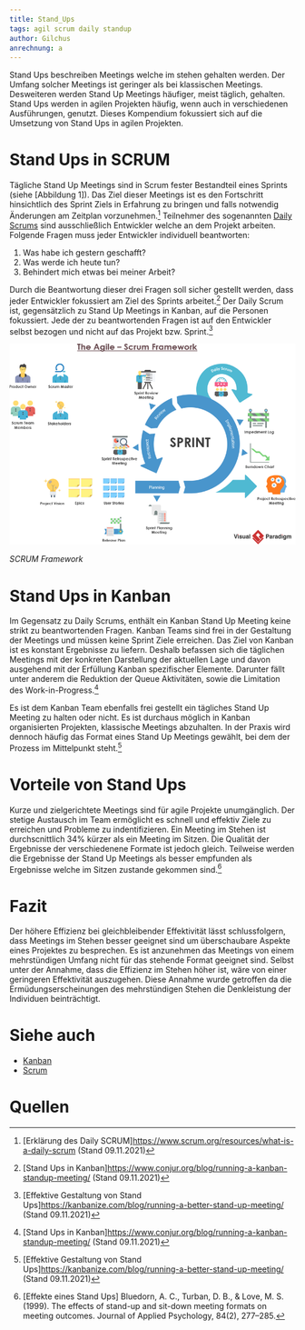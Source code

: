 ```yaml
---
title: Stand_Ups
tags: agil scrum daily standup
author: Gilchus
anrechnung: a
---
```

Stand Ups beschreiben Meetings welche im stehen gehalten werden. Der Umfang solcher Meetings ist geringer als bei klassischen Meetings. 
Desweiteren werden Stand Up Meetings häufiger, meist täglich, gehalten. Stand Ups werden in agilen Projekten häufig, wenn auch in verschiedenen
Ausführungen, genutzt. Dieses Kompendium fokussiert sich auf die Umsetzung von Stand Ups in agilen Projekten.

# Stand Ups in SCRUM

Tägliche Stand Up Meetings sind in Scrum fester Bestandteil eines Sprints (siehe [Abbildung 1]). Das Ziel dieser Meetings ist es den Fortschritt hinsichtlich des 
Sprint Ziels in Erfahrung zu bringen und falls notwendig Änderungen am Zeitplan vorzunehmen.[^1] 
Teilnehmer des sogenannten [Daily Scrums](/kb/Daily_Scrum) sind ausschließlich Entwickler welche an dem Projekt arbeiten. Folgende Fragen muss jeder Entwickler individuell beantworten:

1. Was habe ich gestern geschafft?
2. Was werde ich heute tun?
3. Behindert mich etwas bei meiner Arbeit?

Durch die Beantwortung dieser drei Fragen soll sicher gestellt werden, dass jeder Entwickler fokussiert am Ziel des Sprints arbeitet.[^2] Der Daily Scrum 
ist, gegensätzlich zu Stand Up Meetings in Kanban, auf die Personen fokussiert. Jede der zu beantwortenden Fragen ist auf den Entwickler selbst bezogen
und nicht auf das Projekt bzw. Sprint.[^3]

![Abbildung 1: SCRUM Framework](scrumFramework.png)

*SCRUM Framework*

# Stand Ups in Kanban

Im Gegensatz zu Daily Scrums, enthält ein Kanban Stand Up Meeting keine strikt zu beantwortenden Fragen. Kanban Teams sind frei in der Gestaltung der Meetings 
und müssen keine Sprint Ziele erreichen. Das Ziel von Kanban ist es konstant Ergebnisse zu liefern. Deshalb befassen sich die täglichen Meetings mit der 
konkreten Darstellung der aktuellen Lage und davon ausgehend mit der Erfüllung Kanban spezifischer Elemente. Darunter fällt unter anderem die Reduktion
der Queue Aktivitäten, sowie die Limitation des Work-in-Progress.[^2]

Es ist dem Kanban Team ebenfalls frei gestellt ein tägliches Stand Up Meeting zu halten oder nicht. Es ist durchaus möglich in Kanban organisierten 
Projekten, klassische Meetings abzuhalten. In der Praxis wird dennoch häufig das Format eines Stand Up Meetings gewählt, bei dem der Prozess im Mittelpunkt
steht.[^3]

# Vorteile von Stand Ups

Kurze und zielgerichtete Meetings sind für agile Projekte unumgänglich. Der stetige Austausch im Team ermöglicht es schnell und effektiv Ziele zu erreichen und
Probleme zu indentifizieren. Ein Meeting im Stehen ist durchscnittlich 34% kürzer als ein Meeting im Sitzen. Die Qualität der Ergebnisse der verschiedenene Formate 
ist jedoch gleich. Teilweise werden die Ergebnisse der Stand Up Meetings als besser empfunden als Ergebnisse welche im Sitzen zustande gekommen sind.[^5]

# Fazit

Der höhere Effizienz bei gleichbleibender Effektivität lässt schlussfolgern, dass Meetings im Stehen besser geeignet sind um überschaubare Aspekte eines Projektes 
zu besprechen. Es ist anzunehmen das Meetings von einem mehrstündigen Umfang nicht für das stehende Format geeignet sind. Selbst unter der Annahme, dass die Effizienz 
im Stehen höher ist, wäre von einer geringeren Effektivität auszugehen. Diese Annahme wurde getroffen da die Ermüdungserscheinungen des mehrstündigen Stehen die Denkleistung
der Individuen beinträchtigt.

# Siehe auch

* [Kanban](/kb/Kanban.md)
* [Scrum](/kb/SCRUM.md)

# Quellen

[^1]: [Erklärung des Daily SCRUM]https://www.scrum.org/resources/what-is-a-daily-scrum (Stand 09.11.2021) 
[^2]: [Stand Ups in Kanban]https://www.conjur.org/blog/running-a-kanban-standup-meeting/ (Stand 09.11.2021) 
[^3]: [Effektive Gestaltung von Stand Ups]https://kanbanize.com/blog/running-a-better-stand-up-meeting/ (Stand 09.11.2021) 
[^4]: [Advanced Formatting Syntax for GitHub flavored Markdown](https://docs.github.com/en/github/writing-on-github/working-with-advanced-formatting/organizing-information-with-tables)
[^5]: [Effekte eines Stand Ups] Bluedorn, A. C., Turban, D. B., & Love, M. S. (1999). The effects of stand-up and sit-down meeting formats on meeting outcomes. Journal of Applied Psychology, 84(2), 277–285. 
